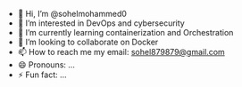 - 👋 Hi, I’m @sohelmohammed0
- 👀 I’m interested in DevOps and cybersecurity
- 🌱 I’m currently learning containerization and Orchestration
- 💞️ I’m looking to collaborate on Docker
- 📫 How to reach me my email: sohel879879@gmail.com
- 😄 Pronouns: ...
- ⚡ Fun fact: ...

<!---
sohelmohammed0/sohelmohammed0 is a ✨ special ✨ repository because its `README.md` (this file) appears on your GitHub profile.
You can click the Preview link to take a look at your changes.
--->
